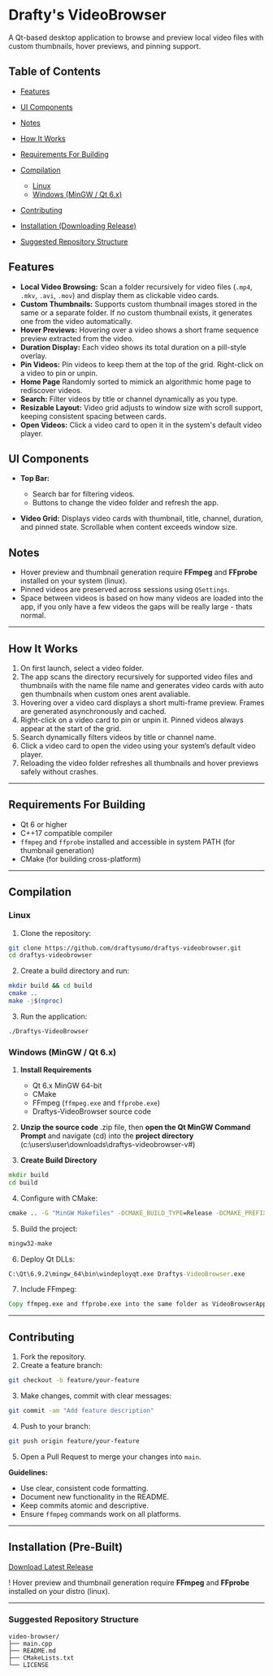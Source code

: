 # Drafty's VideoBrowser

A Qt-based desktop application to browse and preview local video files with custom thumbnails, hover previews, and pinning support.

## Table of Contents

* [Features](#features)
* [UI Components](#ui-components)
* [Notes](#notes)
* [How It Works](#how-it-works)
* [Requirements For Building](#requirements-for-building)
* [Compilation](#compilation)

  * [Linux](#linux)
  * [Windows (MinGW / Qt 6.x)](#windows-mingw--qt-6x)
* [Contributing](#contributing)
* [Installation (Downloading Release)](#installation-downloading-release)
* [Suggested Repository Structure](#suggested-repository-structure)

## Features

* **Local Video Browsing:** Scan a folder recursively for video files (`.mp4`, `.mkv`, `.avi`, `.mov`) and display them as clickable video cards.
* **Custom Thumbnails:** Supports custom thumbnail images stored in the same or a separate folder. If no custom thumbnail exists, it generates one from the video automatically.
* **Hover Previews:** Hovering over a video shows a short frame sequence preview extracted from the video.
* **Duration Display:** Each video shows its total duration on a pill-style overlay.
* **Pin Videos:** Pin videos to keep them at the top of the grid. Right-click on a video to pin or unpin.
* **Home Page** Randomly sorted to mimick an algorithmic home page to rediscover videos.
* **Search:** Filter videos by title or channel dynamically as you type.
* **Resizable Layout:** Video grid adjusts to window size with scroll support, keeping consistent spacing between cards.
* **Open Videos:** Click a video card to open it in the system's default video player.

## UI Components

* **Top Bar:**

  * Search bar for filtering videos.
  * Buttons to change the video folder and refresh the app.
* **Video Grid:** Displays video cards with thumbnail, title, channel, duration, and pinned state. Scrollable when content exceeds window size.

## Notes

* Hover preview and thumbnail generation require **FFmpeg** and **FFprobe** installed on your system (linux).
* Pinned videos are preserved across sessions using `QSettings`.
* Space between videos is based on how many videos are loaded into the app, if you only have a few videos the gaps will be really large - thats normal.

---

## How It Works

1. On first launch, select a video folder.
2. The app scans the directory recursively for supported video files and thumbnails with the name file name and generates video cards with auto gen thumbnails when custom ones arent avaliable.
3. Hovering over a video card displays a short multi-frame preview. Frames are generated asynchronously and cached.
4. Right-click on a video card to pin or unpin it. Pinned videos always appear at the start of the grid.
5. Search dynamically filters videos by title or channel name.
6. Click a video card to open the video using your system’s default video player.
7. Reloading the video folder refreshes all thumbnails and hover previews safely without crashes.

---

## Requirements For Building

* Qt 6 or higher
* C++17 compatible compiler
* `ffmpeg` and `ffprobe` installed and accessible in system PATH (for thumbnail generation)
* CMake (for building cross-platform)

---

## Compilation

### Linux

1. Clone the repository:

```bash
git clone https://github.com/draftysumo/draftys-videobrowser.git
cd draftys-videobrowser
```

2. Create a build directory and run:

```bash
mkdir build && cd build
cmake ..
make -j$(nproc)
```

3. Run the application:

```bash
./Draftys-VideoBrowser
```

### Windows (MinGW / Qt 6.x)

1. **Install Requirements**

   * Qt 6.x MinGW 64-bit
   * CMake
   * FFmpeg (`ffmpeg.exe` and `ffprobe.exe`)
   * Draftys-VideoBrowser source code

2. **Unzip the source code** .zip file, then **open the Qt MinGW Command Prompt** and navigate (cd) into the **project directory** (c:\users\user\downloads\draftys-videobrowser-v#)

3. **Create Build Directory**

```cmd
mkdir build
cd build
```

4. Configure with CMake:

```cmd
cmake .. -G "MinGW Makefiles" -DCMAKE_BUILD_TYPE=Release -DCMAKE_PREFIX_PATH="C:/Qt/6.9.2/mingw_64"
```

5. Build the project:

```cmd
mingw32-make
```

6. Deploy Qt DLLs:

```cmd
C:\Qt\6.9.2\mingw_64\bin\windeployqt.exe Draftys-VideoBrowser.exe
```

7. Include FFmpeg:

```cmd
Copy ffmpeg.exe and ffprobe.exe into the same folder as VideoBrowserApp.exe, or add them to PATH.
```

---

## Contributing

1. Fork the repository.
2. Create a feature branch:

```bash
git checkout -b feature/your-feature
```

3. Make changes, commit with clear messages:

```bash
git commit -am "Add feature description"
```

4. Push to your branch:

```bash
git push origin feature/your-feature
```

5. Open a Pull Request to merge your changes into `main`.

**Guidelines:**

* Use clear, consistent code formatting.
* Document new functionality in the README.
* Keep commits atomic and descriptive.
* Ensure `ffmpeg` commands work on all platforms.

---

## Installation (Pre-Built)

[Download Latest Release](https://github.com/draftysumo/draftys-videobrowser/releases)

! Hover preview and thumbnail generation require **FFmpeg** and **FFprobe** installed on your distro (linux).

---

### Suggested Repository Structure

```
video-browser/
├── main.cpp
├── README.md
├── CMakeLists.txt
└── LICENSE
```
